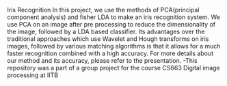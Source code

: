 Iris Recognition
In this project, we use the methods of PCA(principal component analysis) and fisher LDA to make an iris recognition system. We use PCA on an image after pre processing to reduce the dimensionality of the image, followed by a LDA based classifier.
Its advantages over the traditional approaches which use Wavelet and Hough transforms on iris images, followed by various matching algorithms is that it allows for a much faster recognition combined with a high accuracy.
For more details about our method and its accuracy, please refer to the presentation. -This repository was a part of a group project for the course CS663 Digital image processing at IITB
